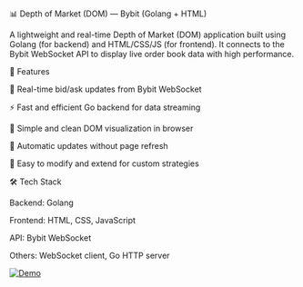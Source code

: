📊 Depth of Market (DOM) — Bybit (Golang + HTML)

A lightweight and real-time Depth of Market (DOM) application built using Golang (for backend) and HTML/CSS/JS (for frontend).
It connects to the Bybit WebSocket API to display live order book data with high performance.


🚀 Features

📡 Real-time bid/ask updates from Bybit WebSocket

⚡ Fast and efficient Go backend for data streaming

🧭 Simple and clean DOM visualization in browser

🔁 Automatic updates without page refresh

🧰 Easy to modify and extend for custom strategies



🛠️ Tech Stack

Backend: Golang

Frontend: HTML, CSS, JavaScript

API: Bybit WebSocket

Others: WebSocket client, Go HTTP server

[![Demo](./assets/demo.gif)](https://github.com/user-attachments/assets/12b54cdd-9d54-4df9-87a0-2820aa5af22c)
